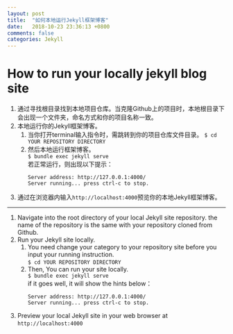 ```yaml
---
layout: post
title:  "如何本地运行Jekyll框架博客"
date:   2018-10-23 23:36:13 +0800
comments: false
categories: Jekyll
---
```

# How to run your locally jekyll blog site

1. 通过寻找根目录找到本地项目仓库。当克隆Github上的项目时，本地根目录下会出现一个文件夹，命名方式和你的项目名称一致。
2. 本地运行你的Jekyll框架博客。
    1. 当你打开terminal输入指令时，需跳转到你的项目仓库文件目录。
         `$ cd YOUR REPOSITORY DIRECTORY`
    2. 然后本地运行框架博客。<br>
        `$ bundle exec jekyll serve`<br>
        若正常运行，则出现以下提示：      
        ```
        Server address: http://127.0.0.1:4000/
        Server running... press ctrl-c to stop.
        ```
3. 通过在浏览器内输入`http://localhost:4000`预览你的本地Jekyll框架博客。

-------

1. Navigate into the root directory of your local Jekyll site repository. the name of the repository is the same with your repository cloned from Github.
2. Run your Jekyll site locally.
    1. You need change your category to your repository site before you input your running instruction.<br>
         `$ cd YOUR REPOSITORY DIRECTORY`
    2. Then, You can run your site locally.<br>
        `$ bundle exec jekyll serve`<br>
        if it goes well, it will show the hints below：
        ```
        Server address: http://127.0.0.1:4000/
        Server running... press ctrl-c to stop.
        ```
3. Preview your local Jekyll site in your web browser at `http://localhost:4000`
      
